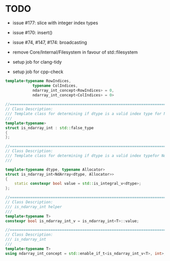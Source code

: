 # TODO

* issue #177: slice with integer index types
* issue #170: insert()
* issue #74, #147, #174: broadcasting

* remove Core/Internal/Filesystem in favour of std::filesystem
* setup job for clang-tidy
* setup job for cpp-check

```cpp
template<typename RowIndices,
            typename ColIndices,
            ndarray_int_concept<RowIndices> = 0,
            ndarray_int_concept<ColIndices> = 0>
                 
//============================================================================
// Class Description:
/// Template class for determining if dtype is a valid index type for NdArray
///
template<typename>
struct is_ndarray_int : std::false_type
{
};

//============================================================================
// Class Description:
/// Template class for determining if dtype is a valid index typefor NdArray
///

template<typename dtype, typename Allocator>
struct is_ndarray_int<NdArray<dtype, Allocator>>
{
    static constexpr bool value = std::is_integral_v<dtype>;
};

//============================================================================
// Class Description:
/// is_ndarray_int helper
///
template<typename T>
constexpr bool is_ndarray_int_v = is_ndarray_int<T>::value;

//============================================================================
// Class Description:
/// is_ndarray_int
///
template<typename T>
using ndarray_int_concept = std::enable_if_t<is_ndarray_int_v<T>, int>;
```
